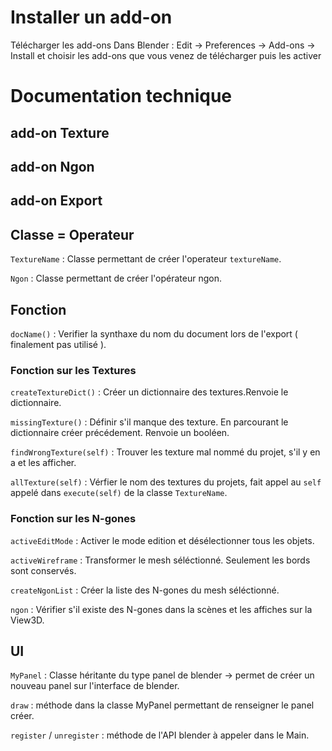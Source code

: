 # Installer un add-on

Télécharger les add-ons
Dans Blender :
Edit -> Preferences -> Add-ons -> Install 
et choisir les add-ons que vous venez de télécharger puis les activer

# Documentation technique

## add-on Texture

## add-on Ngon

## add-on Export


## Classe = Operateur

`TextureName` : Classe permettant de créer l'operateur `textureName`.

`Ngon` : Classe permettant de créer l'opérateur ngon.

## Fonction 

`docName()` : Verifier la synthaxe du nom du document lors de l'export ( finalement pas utilisé ).

### Fonction sur les Textures

`createTextureDict()` : Créer un dictionnaire des textures.Renvoie le dictionnaire.

`missingTexture()` : Définir s'il manque des texture. En parcourant le dictionnaire créer précédement. Renvoie un booléen.

`findWrongTexture(self)` : Trouver les texture mal nommé du projet, s'il y en a et les afficher.

`allTexture(self)` : Vérfier le nom des textures du projets, fait appel au `self` appelé dans `execute(self)` de la classe `TextureName`.

### Fonction sur les N-gones

`activeEditMode` : Activer le mode edition et désélectionner tous les objets.

`activeWireframe` : Transformer le mesh séléctionné. Seulement les bords sont conservés.

`createNgonList` : Créer la liste des N-gones du mesh séléctionné.

`ngon` : Vérifier s'il existe des N-gones dans la scènes et les affiches sur la View3D.

## UI

`MyPanel` : Classe héritante du type panel de blender -> permet de créer un nouveau panel sur l'interface de blender.

`draw` : méthode dans la classe MyPanel permettant de renseigner le panel créer.

`register` / `unregister` : méthode de l'API blender à appeler dans le Main.



